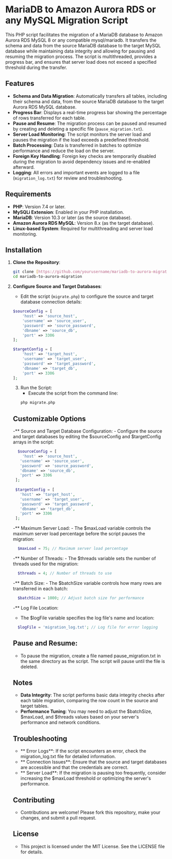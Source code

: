 # MariaDB to Amazon Aurora RDS or any MySQL Migration Script

This PHP script facilitates the migration of a MariaDB database to Amazon Aurora RDS MySQL 8 or any compatible mysql/mariadb. It transfers the schema and data from the source MariaDB database to the target MySQL database while maintaining data integrity and allowing for pausing and resuming the migration process. The script is multithreaded, provides a progress bar, and ensures that server load does not exceed a specified threshold during the transfer.

## Features

- **Schema and Data Migration**: Automatically transfers all tables, including their schema and data, from the source MariaDB database to the target Aurora RDS MySQL database.
- **Progress Bar**: Displays a real-time progress bar showing the percentage of rows transferred for each table.
- **Pause and Resume**: The migration process can be paused and resumed by creating and deleting a specific file (`pause_migration.txt`).
- **Server Load Monitoring**: The script monitors the server load and pauses the migration if the load exceeds a predefined threshold.
- **Batch Processing**: Data is transferred in batches to optimize performance and reduce the load on the server.
- **Foreign Key Handling**: Foreign key checks are temporarily disabled during the migration to avoid dependency issues and re-enabled afterward.
- **Logging**: All errors and important events are logged to a file (`migration_log.txt`) for review and troubleshooting.

## Requirements

- **PHP**: Version 7.4 or later.
- **MySQLi Extension**: Enabled in your PHP installation.
- **MariaDB**: Version 10.3 or later (as the source database).
- **Amazon Aurora RDS MySQL**: Version 8.x (as the target database).
- **Linux-based System**: Required for multithreading and server load monitoring.

## Installation

1. **Clone the Repository**:
    ```bash
    git clone [https://github.com/yourusername/mariadb-to-aurora-migration](https://github.com/wqqas1/MysqlTransfer).git
    cd mariadb-to-aurora-migration
    ```

2. **Configure Source and Target Databases**:
   - Edit the script (`migrate.php`) to configure the source and target database connection details:
   
   ```php
   $sourceConfig = [
       'host' => 'source_host',
       'username' => 'source_user',
       'password' => 'source_password',
       'dbname' => 'source_db',
       'port' => 3306
   ];

   $targetConfig = [
       'host' => 'target_host',
       'username' => 'target_user',
       'password' => 'target_password',
       'dbname' => 'target_db',
       'port' => 3306
   ];
   ```

   3. Run the Script:
      - Execute the script from the command line:
      ```bash
      php migrate.php
      ```

   ## Customizable Options
     -** Source and Target Database Configuration:
       - Configure the source and target databases by editing the $sourceConfig and $targetConfig arrays in the script:
   ```php
     $sourceConfig = [
       'host' => 'source_host',
      'username' => 'source_user',
      'password' => 'source_password',
      'dbname' => 'source_db',
      'port' => 3306
    ];
  
    $targetConfig = [
      'host' => 'target_host',
      'username' => 'target_user',
      'password' => 'target_password',
      'dbname' => 'target_db',
      'port' => 3306
    ];
    ```

   -** Maximum Server Load:
       - The $maxLoad variable controls the maximum server load percentage before the script pauses the migration:
   ```php
     $maxLoad = 75; // Maximum server load percentage
   ```
   -** Number of Threads:
       - The $threads variable sets the number of threads used for the migration:
   ```php
     $threads = 4; // Number of threads to use
   ```

   -** Batch Size:
       - The $batchSize variable controls how many rows are transferred in each batch:
   ```php
     $batchSize = 1000; // Adjust batch size for performance
   ```

   -** Log File Location:
     - The $logFile variable specifies the log file's name and location:
   ```php
     $logFile = 'migration_log.txt'; // Log file for error logging
   ```

   ## Pause and Resume:
     - To pause the migration, create a file named pause_migration.txt in the same directory as the script. The script will pause until the file is deleted.
  
   ## Notes
    - **Data Integrity**: The script performs basic data integrity checks after each table migration, comparing the row count in the source and target tables.
    - **Performance Tuning**: You may need to adjust the $batchSize, $maxLoad, and $threads values based on your server's performance and network conditions.
   ## Troubleshooting
    - ** Error Logs**: If the script encounters an error, check the migration_log.txt file for detailed information.
    - ** Connection Issues**: Ensure that the source and target databases are accessible and that the credentials are correct.
    - ** Server Load**: If the migration is pausing too frequently, consider increasing the $maxLoad threshold or optimizing the server's performance.
  
   ## Contributing
    - Contributions are welcome! Please fork this repository, make your changes, and submit a pull request.
   ## License
     - This project is licensed under the MIT License. See the LICENSE file for details.
